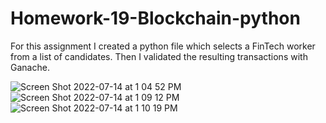 # Homework-19-Blockchain-python

  For this assignment I created a python file which selects a FinTech worker from a list of candidates. Then I validated the resulting transactions with Ganache.


![Screen Shot 2022-07-14 at 1 04 52 PM](https://user-images.githubusercontent.com/12401828/179052464-1808af65-5319-4b6f-8094-f85f3897ae8b.png)
![Screen Shot 2022-07-14 at 1 09 12 PM](https://user-images.githubusercontent.com/12401828/179052747-64c777b8-951c-4da6-8d3a-773cf377fc29.png)
![Screen Shot 2022-07-14 at 1 10 19 PM](https://user-images.githubusercontent.com/12401828/179052916-563f7905-20e0-45ae-ac17-7848e1afa51a.png)
